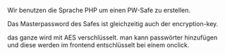Wir benutzen die Sprache PHP um einen PW-Safe zu erstellen.

Das Masterpassword des Safes ist gleichzeitig auch der encryption-key.

das ganze wird mit AES verschlüsselt.
man kann passwörter hinzufügen und diese werden im frontend entschlüsselt bei einem onclick.